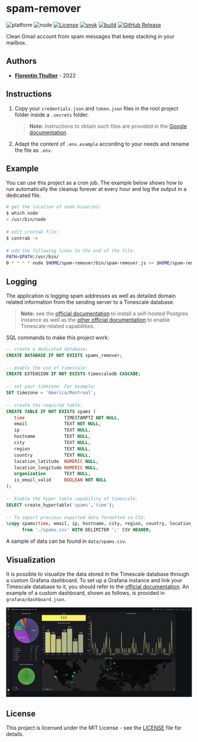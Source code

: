# spam-remover

![platform](https://img.shields.io/badge/platform-linux%20%7C%20osx%20-lightgrey) ![node](https://img.shields.io/badge/node-%3E%3D16-blue) [![License](https://img.shields.io/github/license/FlorentinTh/spam-remover)](https://github.com/FlorentinTh/spam-remover/blob/master/LICENSE) [![snyk](https://github.com/FlorentinTh/spam-remover/actions/workflows/dependencies.yml/badge.svg)](https://github.com/FlorentinTh/spam-remover/actions/workflows/dependencies.yml) [![build](https://github.com/FlorentinTh/spam-remover/actions/workflows/build.yml/badge.svg)](https://github.com/FlorentinTh/spam-remover/actions/workflows/build.yml) [![GitHub Release](https://img.shields.io/github/release/FlorentinTh/spam-remover)](https://github.com/FlorentinTh/spam-remover/releases)

Clean Gmail account from spam messages that keep stacking in your mailbox.

## Authors

- [**Florentin Thullier**](https://github.com/FlorentinTh) - 2022


## Instructions

1. Copy your ```credentials.json``` and ```token.json``` files in the root project folder inside a ```.secrets``` folder.

    > **Note:** instructions to obtain such files are provided in the [Google documentation](https://developers.google.com/workspace/guides/create-credentials).

2. Adapt the content of ```.env.example``` according to your needs and rename the file as ```.env```.


## Example

You can use this project as a cron job. The example below shows how to run automatically the cleanup forever at every hour and log the output in a dedicated file.

```sh
# get the location of node binaries:
$ which node
> /usr/bin/node

# edit crontab file:
$ contrab -e

# add the following lines to the end of the file:
PATH=$PATH:/usr/bin/
0 * * * * node $HOME/spam-remover/bin/spam-remover.js >> $HOME/spam-remover/logs/spam-remover.log 2>&1
```

## Logging

The application is logging spam addresses as well as detailed domain related information from the sending server to a Timescale database.

> **Note:** see the [official documentation](https://www.postgresql.org/docs/14/installation.html) to install a self-hosted Postgres instance as well as the [other official documentation](https://docs.timescale.com/install/latest/self-hosted/) to enable Timescale related capabilities.

SQL commands to make this project work:

```sql
-- create a dedicated database:
CREATE DATABASE IF NOT EXISTS spams_remover;

-- enable the use of timescale:
CREATE EXTENSION IF NOT EXISTS timescaledb CASCADE;

-- set your timezone. For example:
SET timezone = 'America/Montreal';

-- create the required table:
CREATE TABLE IF NOT EXISTS spams (
   time               TIMESTAMPTZ NOT NULL,
   email              TEXT NOT NULL,
   ip                 TEXT NULL,
   hostname           TEXT NULL,
   city               TEXT NULL,
   region             TEXT NULL,
   country            TEXT NULL,
   location_latitude  NUMERIC NULL,
   location_longitude NUMERIC NULL,
   organization       TEXT NULL,
   is_email_valid     BOOLEAN NOT NULL
);

-- Enable the hyper table capability of timescale:
SELECT create_hypertable('spams','time');

-- To import previous exported data formatted in CSV:
\copy spams(time, email, ip, hostname, city, region, country, location_latitude, location_longitude, organization, is_email_valid)
      from './spams.csv' WITH DELIMITER ';' CSV HEADER;
```

A sample of data can be found in ```data/spams.csv```.

## Visualization

It is possible to visualize the data stored in the Timescale database through a custom Grafana dashboard. To set up a Grafana instance and link your Timescale database to it, you should refer to the [official documentation](https://docs.timescale.com/timescaledb/latest/tutorials/grafana/#getting-started-with-grafana-and-timescaledb). An example of a custom dashboard, shown as follows, is provided in ```grafana/dashboard.json```.

![Dashboard](./grafana/img/screenshot.jpg)

## License

This project is licensed under the MIT License - see the [LICENSE](LICENSE) file for details.
